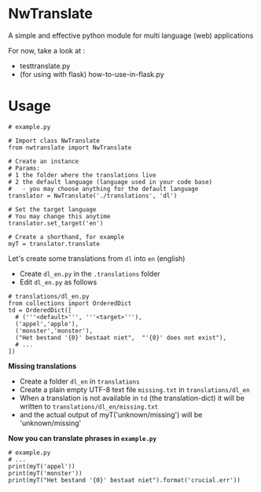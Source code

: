 # NwTranslate
A simple  and effective python module for multi language (web) applications

For now, take a look at :
- testtranslate.py
- (for using with flask) how-to-use-in-flask.py

# Usage

```
# example.py

# Import class NwTranslate
from nwtranslate import NwTranslate

# Create an instance 
# Params: 
# 1 the folder where the translations live
# 2 the default language (language used in your code base)
#   - you may choose anything for the default language
translator = NwTranslate('./translations', 'dl')

# Set the target language
# You may change this anytime
translator.set_target('en')

# Create a shorthand, for example
myT = translator.translate
```

Let's create some translations from `dl` into `en` (english)
- Create `dl_en.py` in the `.translations` folder
- Edit `dl_en.py` as follows

```
# translations/dl_en.py
from collections import OrderedDict
td = OrderedDict([
  # ('''<default>''', '''<target>'''),
  ('appel','apple'),
  ('monster','monster'),
  ("Het bestand '{0}' bestaat niet",  "'{0}' does not exist"),
  # ...
])
```
**Missing translations**
- Create a folder `dl_en` in `translations`
- Create a plain empty UTF-8 text file `missing.txt` in `translations/dl_en`
- When a translation is not available in `td` (the translation-dict) it will be written to `translations/dl_en/missing.txt`
- and the actual output of myT('unknown/missing') will be 'unknown/missing'

**Now you can translate phrases in `example.py`**
```
# example.py
# ...
print(myT('appel'))
print(myT('monster'))
print(myT("Het bestand '{0}' bestaat niet").format('crucial.err'))



```


